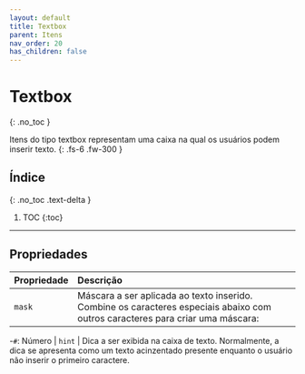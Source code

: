 ```yaml
---
layout: default
title: Textbox
parent: Itens
nav_order: 20
has_children: false
---
```

# Textbox
{: .no_toc }


Itens do tipo textbox representam uma caixa na qual os usuários podem inserir texto.
{: .fs-6 .fw-300 }

## Índice
{: .no_toc .text-delta }

1. TOC
{:toc}

---


## Propriedades

| Propriedade           | Descrição                                                        |
|:----------------------|:-----------------------------------------------------------------|
| `mask`                | Máscara a ser aplicada ao texto inserido. Combine os caracteres especiais abaixo com outros caracteres para criar uma máscara:
-`#`: Número 
| `hint`                | Dica a ser exibida na caixa de texto. Normalmente, a dica se apresenta como um texto acinzentado presente enquanto o usuário não inserir o primeiro caractere.

